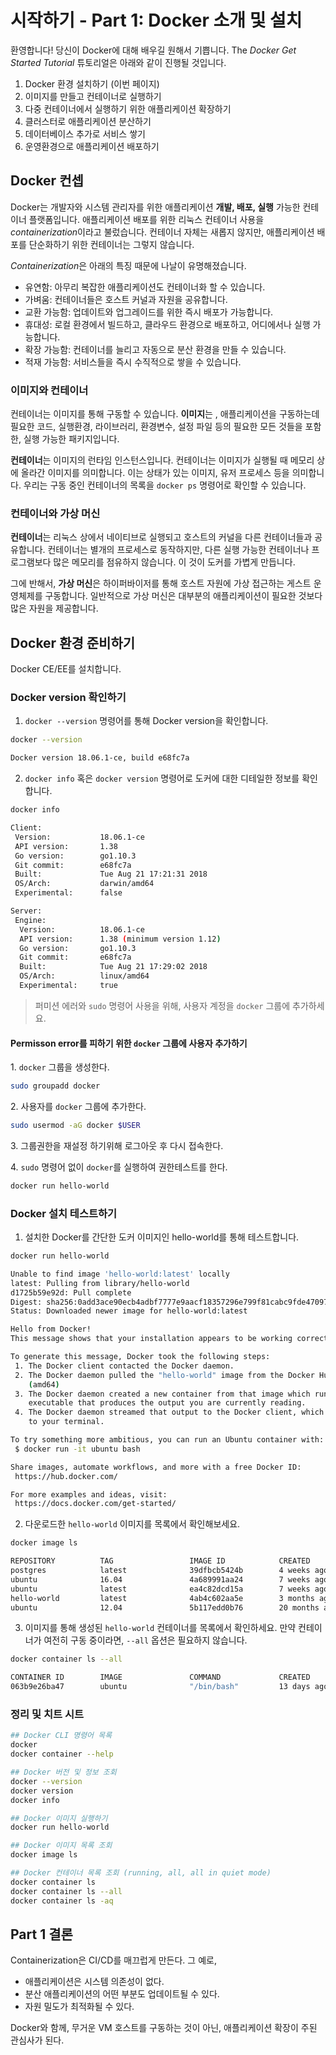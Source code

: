 # 시작하기 - Part 1: Docker 소개 및 설치

환영합니다! 당신이 Docker에 대해 배우길 원해서 기쁩니다. The *Docker Get Started Tutorial* 튜토리얼은 아래와 같이 진행될 것입니다.

1. Docker 환경 설치하기 (이번 페이지)
1. 이미지를 만들고 컨테이너로 실행하기
1. 다중 컨테이너에서 실행하기 위한 애플리케이션 확장하기
1. 클러스터로 애플리케이션 분산하기
1. 데이터베이스 추가로 서비스 쌓기
1. 운영환경으로 애플리케이션 배포하기

## Docker 컨셉

Docker는 개발자와 시스템 관리자를 위한 애플리케이션 **개발, 배포, 실행** 가능한 컨테이너 플랫폼입니다. 애플리케이션 배포를 위한 리눅스 컨테이너 사용을 *containerization*이라고 불렀습니다. 컨테이너 자체는 새롭지 않지만, 애플리케이션 배포를 단순화하기 위한 컨테이너는 그렇지 않습니다.

*Containerization*은 아래의 특징 때문에 나날이 유명해졌습니다.

* 유연함: 아무리 복잡한 애플리케이션도 컨테이너화 할 수 있습니다.
* 가벼움: 컨테이너들은 호스트 커널과 자원을 공유합니다.
* 교환 가능함: 업데이트와 업그레이드를 위한 즉시 배포가 가능합니다.
* 휴대성: 로컬 환경에서 빌드하고, 클라우드 환경으로 배포하고, 어디에서나 실행 가능합니다.
* 확장 가능함: 컨테이너를 늘리고 자동으로 분산 환경을 만들 수 있습니다.
* 적재 가능함: 서비스들을 즉시 수직적으로 쌓을 수 있습니다.

### 이미지와 컨테이너

컨테이너는 이미지를 통해 구동할 수 있습니다. **이미지**는 , 애플리케이션을 구동하는데 필요한 코드, 실행환경, 라이브러리, 환경변수, 설정 파일 등의 필요한 모든 것들을 포함한, 실행 가능한 패키지입니다.

**컨테이너**는 이미지의 런타임 인스턴스입니다. 컨테이너는 이미지가 실행될 때 메모리 상에 올라간 이미지를 의미합니다. 이는 상태가 있는 이미지, 유저 프로세스 등을 의미합니다. 우리는 구동 중인 컨테이너의 목록을 `docker ps` 명령어로 확인할 수 있습니다.

### 컨테이너와 가상 머신

**컨테이너**는 리눅스 상에서 네이티브로 실행되고 호스트의 커널을 다른 컨테이너들과 공유합니다. 컨테이너는 별개의 프로세스로 동작하지만, 다른 실행 가능한 컨테이너나 프로그램보다 많은 메모리를 점유하지 않습니다. 이 것이 도커를 가볍게 만듭니다.

그에 반해서, **가상 머신**은 하이퍼바이저를 통해 호스트 자원에 가상 접근하는 게스트 운영체제를 구동합니다. 일반적으로 가상 머신은 대부분의 애플리케이션이 필요한 것보다 많은 자원을 제공합니다.

## Docker 환경 준비하기

Docker CE/EE를 설치합니다.

### Docker version 확인하기

1. `docker --version` 명령어를 통해 Docker version을 확인합니다.

```sh
docker --version

Docker version 18.06.1-ce, build e68fc7a
```

2. `docker info` 혹은 `docker version` 명령어로 도커에 대한 디테일한 정보를 확인합니다.

```sh
docker info

Client:
 Version:           18.06.1-ce
 API version:       1.38
 Go version:        go1.10.3
 Git commit:        e68fc7a
 Built:             Tue Aug 21 17:21:31 2018
 OS/Arch:           darwin/amd64
 Experimental:      false

Server:
 Engine:
  Version:          18.06.1-ce
  API version:      1.38 (minimum version 1.12)
  Go version:       go1.10.3
  Git commit:       e68fc7a
  Built:            Tue Aug 21 17:29:02 2018
  OS/Arch:          linux/amd64
  Experimental:     true
```

> 퍼미션 에러와 `sudo` 명령어 사용을 위해, 사용자 계정을 `docker` 그룹에 추가하세요.

#### Permisson error를 피하기 위한 `docker` 그룹에 사용자 추가하기

1\. `docker` 그룹을 생성한다.

```sh
sudo groupadd docker
```

2\. 사용자를 `docker` 그룹에 추가한다.

```sh
sudo usermod -aG docker $USER
```

3\. 그룹권한을 재설정 하기위해 로그아웃 후 다시 접속한다.

4\. `sudo` 명령어 없이 `docker`를 실행하여 권한테스트를 한다.

```sh
docker run hello-world
```

### Docker 설치 테스트하기

1. 설치한 Docker를 간단한 도커 이미지인 hello-world를 통해 테스트합니다.

```sh
docker run hello-world

Unable to find image 'hello-world:latest' locally
latest: Pulling from library/hello-world
d1725b59e92d: Pull complete
Digest: sha256:0add3ace90ecb4adbf7777e9aacf18357296e799f81cabc9fde470971e499788
Status: Downloaded newer image for hello-world:latest

Hello from Docker!
This message shows that your installation appears to be working correctly.

To generate this message, Docker took the following steps:
 1. The Docker client contacted the Docker daemon.
 2. The Docker daemon pulled the "hello-world" image from the Docker Hub.
    (amd64)
 3. The Docker daemon created a new container from that image which runs the
    executable that produces the output you are currently reading.
 4. The Docker daemon streamed that output to the Docker client, which sent it
    to your terminal.

To try something more ambitious, you can run an Ubuntu container with:
 $ docker run -it ubuntu bash

Share images, automate workflows, and more with a free Docker ID:
 https://hub.docker.com/

For more examples and ideas, visit:
 https://docs.docker.com/get-started/
 ```

2. 다운로드한 `hello-world` 이미지를 목록에서 확인해보세요.

 ```sh
 docker image ls

REPOSITORY          TAG                 IMAGE ID            CREATED             SIZE
postgres            latest              39dfbcb5424b        4 weeks ago         311MB
ubuntu              16.04               4a689991aa24        7 weeks ago         116MB
ubuntu              latest              ea4c82dcd15a        7 weeks ago         85.8MB
hello-world         latest              4ab4c602aa5e        3 months ago        1.84kB
ubuntu              12.04               5b117edd0b76        20 months ago       104MB
 ```

 3. 이미지를 통해 생성된 `hello-world` 컨테이너를 목록에서 확인하세요. 만약 컨테이너가 여전히 구동 중이라면, `--all` 옵션은 필요하지 않습니다.

```sh
docker container ls --all

CONTAINER ID        IMAGE               COMMAND             CREATED             STATUS              PORTS               NAMES
063b9e26ba47        ubuntu              "/bin/bash"         13 days ago         Up 13 days                              brave_liskov
```

### 정리 및 치트 시트

```sh
## Docker CLI 명령어 목록
docker
docker container --help

## Docker 버전 및 정보 조회
docker --version
docker version
docker info

## Docker 이미지 실행하기
docker run hello-world

## Docker 이미지 목록 조회
docker image ls

## Docker 컨테이너 목록 조회 (running, all, all in quiet mode)
docker container ls
docker container ls --all
docker container ls -aq
```

## Part 1 결론

Containerization은 CI/CD를 매끄럽게 만든다. 그 예로,

* 애플리케이션은 시스템 의존성이 없다.
* 분산 애플리케이션의 어떤 부분도 업데이트될 수 있다.
* 자원 밀도가 최적화될 수 있다.

Docker와 함께, 무거운 VM 호스트를 구동하는 것이 아닌, 애플리케이션 확장이 주된 관심사가 된다.
